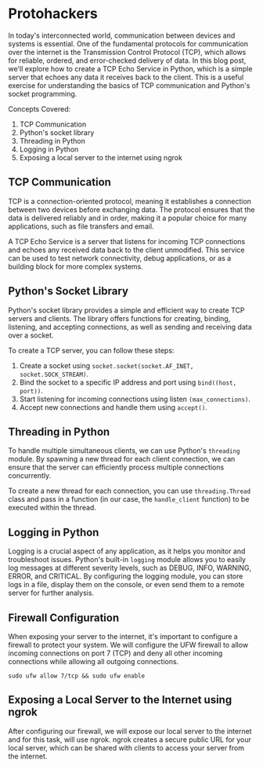# Protohackers

In today's interconnected world, communication between devices and systems is essential. One of the fundamental protocols for communication over the internet is the Transmission Control Protocol (TCP), which allows for reliable, ordered, and error-checked delivery of data. In this blog post, we'll explore how to create a TCP Echo Service in Python, which is a simple server that echoes any data it receives back to the client. This is a useful exercise for understanding the basics of TCP communication and Python's socket programming.

Concepts Covered:
1. TCP Communication
2. Python's socket library
3. Threading in Python
4. Logging in Python
5. Exposing a local server to the internet using ngrok


## TCP Communication

TCP is a connection-oriented protocol, meaning it establishes a connection between two devices before exchanging data. The protocol ensures that the data is delivered reliably and in order, making it a popular choice for many applications, such as file transfers and email.

A TCP Echo Service is a server that listens for incoming TCP connections and echoes any received data back to the client unmodified. This service can be used to test network connectivity, debug applications, or as a building block for more complex systems.


## Python's Socket Library

Python's socket library provides a simple and efficient way to create TCP servers and clients. The library offers functions for creating, binding, listening, and accepting connections, as well as sending and receiving data over a socket.


To create a TCP server, you can follow these steps:


1. Create a socket using `socket.socket(socket.AF_INET, socket.SOCK_STREAM)`.
2. Bind the socket to a specific IP address and port using `bind((host, port))`.
3. Start listening for incoming connections using listen `(max_connections)`.
4. Accept new connections and handle them using `accept()`.


## Threading in Python

To handle multiple simultaneous clients, we can use Python's `threading` module. By spawning a new thread for each client connection, we can ensure that the server can efficiently process multiple connections concurrently.

To create a new thread for each connection, you can use `threading.Thread` class and pass in a function (in our case, the `handle_client` function) to be executed within the thread.


## Logging in Python

Logging is a crucial aspect of any application, as it helps you monitor and troubleshoot issues. Python's built-in `logging` module allows you to easily log messages at different severity levels, such as DEBUG, INFO, WARNING, ERROR, and CRITICAL. By configuring the logging module, you can store logs in a file, display them on the console, or even send them to a remote server for further analysis.


## Firewall Configuration

When exposing your server to the internet, it's important to configure a firewall to protect your system. We will configure the UFW firewall to allow incoming connections on port 7 (TCP) and deny all other incoming connections while allowing all outgoing connections.


`sudo ufw allow 7/tcp && sudo ufw enable`

## Exposing a Local Server to the Internet using ngrok

After configuring our firewall, we will expose our local server to the internet and for this task, will use ngrok. ngrok creates a secure public URL for your local server, which can be shared with clients to access your server from the internet.